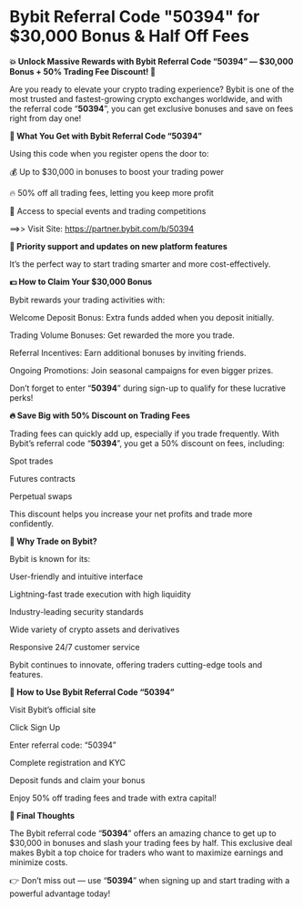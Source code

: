 # Bybit Referral Code "50394" for $30,000 Bonus & Half Off Fees

**💥 Unlock Massive Rewards with Bybit Referral Code “50394” — $30,000 Bonus + 50% Trading Fee Discount! 💸**

Are you ready to elevate your crypto trading experience? Bybit is one of the most trusted and fastest-growing crypto exchanges worldwide, and with the referral code “**50394**”, you can get exclusive bonuses and save on fees right from day one!

**🎉 What You Get with Bybit Referral Code “50394”**

Using this code when you register opens the door to:

💰 Up to $30,000 in bonuses to boost your trading power

🔥 50% off all trading fees, letting you keep more profit

🎁 Access to special events and trading competitions

==>> Visit Site: https://partner.bybit.com/b/50394

**🚀 Priority support and updates on new platform features**

It’s the perfect way to start trading smarter and more cost-effectively.

**💵 How to Claim Your $30,000 Bonus**

Bybit rewards your trading activities with:

Welcome Deposit Bonus: Extra funds added when you deposit initially.

Trading Volume Bonuses: Get rewarded the more you trade.

Referral Incentives: Earn additional bonuses by inviting friends.

Ongoing Promotions: Join seasonal campaigns for even bigger prizes.

Don’t forget to enter “**50394**” during sign-up to qualify for these lucrative perks!

**🔥 Save Big with 50% Discount on Trading Fees**

Trading fees can quickly add up, especially if you trade frequently. With Bybit’s referral code “**50394**”, you get a 50% discount on fees, including:

Spot trades

Futures contracts

Perpetual swaps

This discount helps you increase your net profits and trade more confidently.

**🌟 Why Trade on Bybit?**

Bybit is known for its:

User-friendly and intuitive interface

Lightning-fast trade execution with high liquidity

Industry-leading security standards

Wide variety of crypto assets and derivatives

Responsive 24/7 customer service

Bybit continues to innovate, offering traders cutting-edge tools and features.

**📝 How to Use Bybit Referral Code “50394”**

Visit Bybit’s official site

Click Sign Up

Enter referral code: “50394”

Complete registration and KYC

Deposit funds and claim your bonus

Enjoy 50% off trading fees and trade with extra capital!

**🎯 Final Thoughts**

The Bybit referral code “**50394**” offers an amazing chance to get up to $30,000 in bonuses and slash your trading fees by half. This exclusive deal makes Bybit a top choice for traders who want to maximize earnings and minimize costs.

👉 Don’t miss out — use “**50394**” when signing up and start trading with a powerful advantage today!
